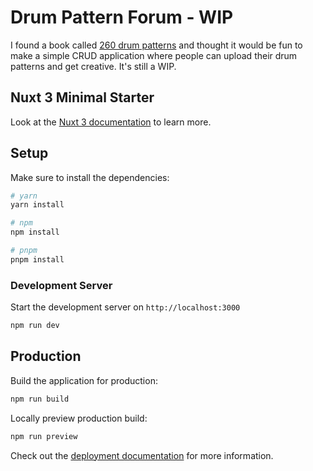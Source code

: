 # Drum Pattern Forum - WIP
I found a book called [260 drum patterns](https://ia800700.us.archive.org/2/items/260DrumMachinePatterns/Drum%20Machine%20-%20260%20Patterns_text.pdf) and thought it would be fun to make a simple CRUD application where people can upload their drum patterns and get creative. It's still a WIP.

## Nuxt 3 Minimal Starter

Look at the [Nuxt 3 documentation](https://nuxt.com/docs/getting-started/introduction) to learn more.

## Setup

Make sure to install the dependencies:

```bash
# yarn
yarn install

# npm
npm install

# pnpm
pnpm install
```

### Development Server

Start the development server on `http://localhost:3000`

```bash
npm run dev
```

## Production

Build the application for production:

```bash
npm run build
```

Locally preview production build:

```bash
npm run preview
```

Check out the [deployment documentation](https://nuxt.com/docs/getting-started/deployment) for more information.
